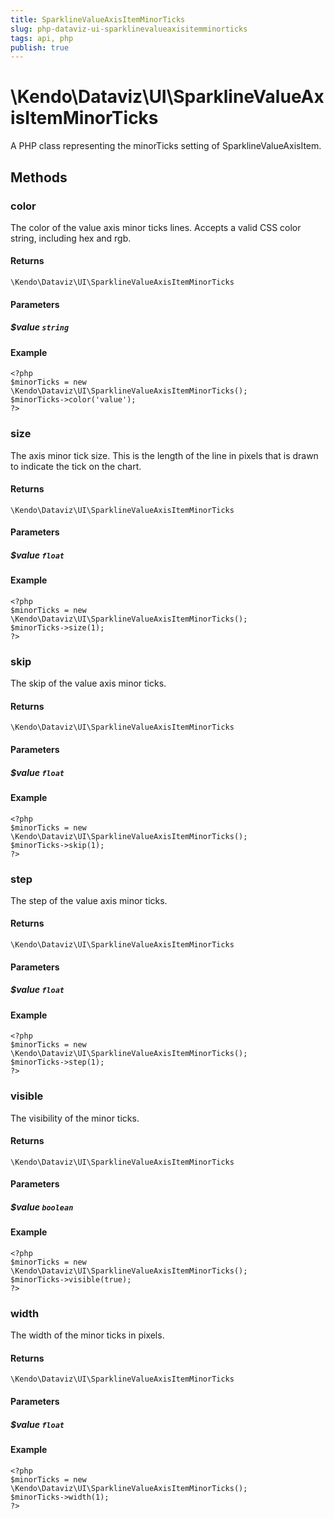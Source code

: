 ```yaml
---
title: SparklineValueAxisItemMinorTicks
slug: php-dataviz-ui-sparklinevalueaxisitemminorticks
tags: api, php
publish: true
---
```


# \Kendo\Dataviz\UI\SparklineValueAxisItemMinorTicks

A PHP class representing the minorTicks setting of SparklineValueAxisItem.


## Methods

### color
The color of the value axis minor ticks lines. Accepts a valid CSS color string, including hex and rgb.

#### Returns
`\Kendo\Dataviz\UI\SparklineValueAxisItemMinorTicks`

#### Parameters

##### $value `string`



#### Example 
    <?php
    $minorTicks = new \Kendo\Dataviz\UI\SparklineValueAxisItemMinorTicks();
    $minorTicks->color('value');
    ?>

### size
The axis minor tick size. This is the length of the line in pixels that is drawn to indicate the tick on the chart.

#### Returns
`\Kendo\Dataviz\UI\SparklineValueAxisItemMinorTicks`

#### Parameters

##### $value `float`



#### Example 
    <?php
    $minorTicks = new \Kendo\Dataviz\UI\SparklineValueAxisItemMinorTicks();
    $minorTicks->size(1);
    ?>

### skip
The skip of the value axis minor ticks.

#### Returns
`\Kendo\Dataviz\UI\SparklineValueAxisItemMinorTicks`

#### Parameters

##### $value `float`



#### Example 
    <?php
    $minorTicks = new \Kendo\Dataviz\UI\SparklineValueAxisItemMinorTicks();
    $minorTicks->skip(1);
    ?>

### step
The step of the value axis minor ticks.

#### Returns
`\Kendo\Dataviz\UI\SparklineValueAxisItemMinorTicks`

#### Parameters

##### $value `float`



#### Example 
    <?php
    $minorTicks = new \Kendo\Dataviz\UI\SparklineValueAxisItemMinorTicks();
    $minorTicks->step(1);
    ?>

### visible
The visibility of the minor ticks.

#### Returns
`\Kendo\Dataviz\UI\SparklineValueAxisItemMinorTicks`

#### Parameters

##### $value `boolean`



#### Example 
    <?php
    $minorTicks = new \Kendo\Dataviz\UI\SparklineValueAxisItemMinorTicks();
    $minorTicks->visible(true);
    ?>

### width
The width of the minor ticks in pixels.

#### Returns
`\Kendo\Dataviz\UI\SparklineValueAxisItemMinorTicks`

#### Parameters

##### $value `float`



#### Example 
    <?php
    $minorTicks = new \Kendo\Dataviz\UI\SparklineValueAxisItemMinorTicks();
    $minorTicks->width(1);
    ?>

